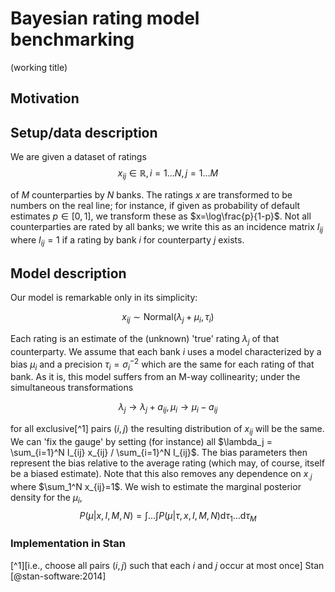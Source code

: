 # Bayesian rating model benchmarking
(working title)
## Motivation
## Setup/data description 

We are given a dataset of ratings 
$$x_{ij}\in\mathbb{R},i=1\dots N,j=1\dots M$$ 

of $M$ counterparties by $N$ banks. The ratings $x$ are transformed to be numbers on the real line; for instance, if given as probability of default estimates $p\in[0,1]$, we transform these as $x=\log\frac{p}{1-p}$. Not all counterparties are rated by all banks; we write this as an incidence matrix $I_{ij}$ where $I_{ij}=1$ if a rating by bank $i$ for counterparty $j$ exists.

## Model description
Our model is remarkable only in its simplicity:

$$x_{ij} \sim \mathrm{Normal}(\lambda_{j}+\mu_{i},\tau_{i}) $$

Each rating is an estimate of the (unknown)  'true' rating $\lambda_j$ of that counterparty. We assume that each bank $i$ uses a model characterized by a bias $\mu_i$ and a precision $\tau_i = \sigma_i^{-2}$ which are the same for each rating of that bank.
As it is, this model suffers from an M-way collinearity;  under the simultaneous transformations

$$
	\lambda_j \to \lambda_j+a_{ij}, \mu_i\to\mu_i-a_{ij} 
$$

for all exclusive[^1] pairs $(i,j)$  the resulting distribution of $x_{ij}$ will be the same. We can 'fix the gauge' by setting (for instance) all $\lambda_j  = \sum_{i=1}^N I_{ij} x_{ij} / \sum_{i=1}^N I_{ij}$.  The bias parameters then represent the bias relative to the average rating (which may, of course, itself be a biased estimate). Note that this also removes any dependence on $x_{.j}$ where $\sum_1^N x_{ij}=1$. 
We wish to estimate the marginal posterior density for the $\mu_i$,
$$P(\mu|x,I,M,N)=\int\dots\int P(\mu|\tau,x,I,M,N)\mathrm{d}\tau_1 \dots \mathrm{d}\tau_M$$
### Implementation in Stan


[^1][i.e., choose all pairs $(i,j)$ such that each $i$ and $j$ occur at most once]
Stan [@stan-software:2014]